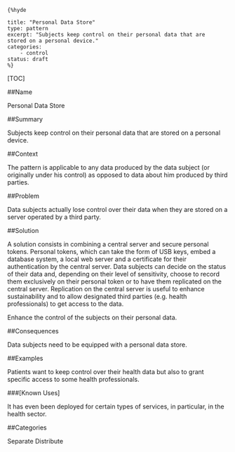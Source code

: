     {%hyde

    title: "Personal Data Store"
    type: pattern
    excerpt: "Subjects keep control on their personal data that are
    stored on a personal device."
    categories: 
        - control
    status: draft
    %}

[TOC]

##Name
<!--Primary name the pattern is known by.-->

Personal Data Store

<!--###[Also Known As]-->
<!-- All other names the pattern is known by.-->



##Summary
<!-- One short paragraph summarising the pattern.-->

Subjects keep control on their personal data that are stored on a
personal device.

##Context
<!-- The situations in which the pattern may apply.-->

The pattern is applicable to any data produced by the data subject (or
originally under his control) as opposed to data about him produced by
third parties.

##Problem
<!-- The problem a pattern addresses, including a list of forces describing why a problem might be difficult to solve.-->

Data subjects actually lose control over their data when they are
stored on a server operated by a third party.

##Solution
<!-- A concise description of how the pattern addresses the problem.-->

A solution consists in combining a central server and secure personal
tokens. Personal tokens, which can take the form of USB keys, embed a
database system, a local web server and a certificate for their
authentication by the central server. Data subjects can decide on the
status of their data and, depending on their level of sensitivity,
choose to record them exclusively on their personal token or to have
them replicated on the central server. Replication on the central
server is useful to enhance sustainability and to allow designated
third parties (e.g. health professionals) to get access to the data.

<!--goals-->
Enhance the control of the subjects on their personal data.

<!--###[Structure]-->
<!--A detailed specification of the structural aspects of the pattern. A class diagram if applicable.-->



<!--###[Implementation]-->
<!--Guidelines for implementing the pattern; code fragments; suggested PETS; policy fragments.-->



##Consequences
<!--The advantages (benefits) and disadvantages (liabilities) of applying the pattern.-->



<!--constraints and consequences-->
Data subjects need to be equipped with a personal data store.

<!--###[Constraints]-->
<!-- limitations as a consequence of applying the pattern.-->



##Examples
<!--Motivational example to see how the pattern is applied.-->

Patients want to keep control over their health data but also to grant
specific access to some health professionals.

###[Known Uses]
<!-- Pointers to various applications of the pattern.-->

It has even been deployed for certain types of services, in
particular, in the health sector.

<!--##See Also-->
<!-- Any pointers to relevant information, not contained in the subfields below.-->



<!--###[Related Patterns]-->
<!-- Supporting and conflicting patterns-->



<!--###[Sources]-->
<!-- References to the original source of the pattern.-->



<!--##General Comments-->
<!-- Separate discussion on the pattern.-->



##Categories
<!-- Placeholder for future agreed upon categories as per collaboration's evaluation.-->

Separate
Distribute

<!--##Tags-->
<!-- User definable descriptors for additional correlation.-->


